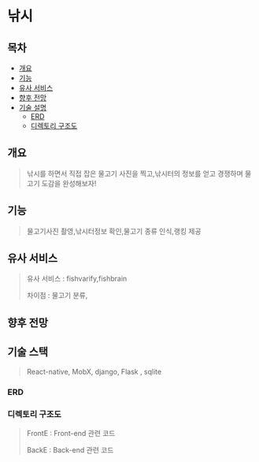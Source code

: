 # 낚시

## 목차

- [개요](#개요)
- [기능](#기능)
- [유사 서비스](#유사-서비스) 
- [향후 전망](#향후-전망)
- [기술 설명](#기술-설명)
  - [ERD](#erd)
  - [디렉토리 구조도](#디렉토리-구조도)

## 개요

>  낚시를 하면서 직접 잡은 물고기 사진을 찍고,낚시터의 정보를 얻고 경쟁하며 물고기 도감을 완성해보자!

## 기능

> 물고기사진 촬영,낚시터정보 확인,물고기 종류 인식,랭킹 제공

## 유사 서비스

> 유사 서비스 : fishvarify,fishbrain
>
> 차이점 : 물고기 분류,

## 향후 전망

> 

## 기술 스택

> React-native, MobX, django, Flask , sqlite

### ERD

> 

### 디렉토리 구조도

> FrontE : Front-end 관련 코드
>
> BackE : Back-end 관련 코드
>
